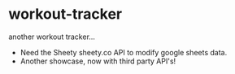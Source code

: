# workout-tracker
another workout tracker...

- Need the Sheety sheety.co API to modify google sheets data.
- Another showcase, now with third party API's!

